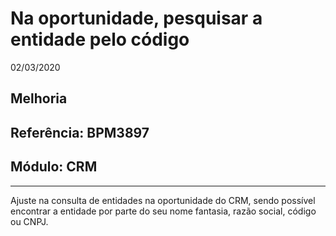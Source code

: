 # Na oportunidade, pesquisar a entidade pelo código
02/03/2020
## Melhoria
## Referência: BPM3897
## Módulo: CRM
***

Ajuste na consulta de entidades na oportunidade do CRM, sendo possível encontrar a entidade por parte do seu nome fantasia, razão social, código ou CNPJ.